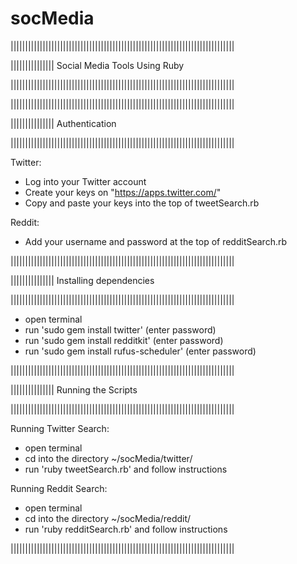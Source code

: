 # socMedia

|||||||||||||||||||||||||||||||||||||||||||||||||||||||||||||||||||||||||||||

||||||||||||||| Social Media Tools Using Ruby

|||||||||||||||||||||||||||||||||||||||||||||||||||||||||||||||||||||||||||||


|||||||||||||||||||||||||||||||||||||||||||||||||||||||||||||||||||||||||||||

||||||||||||||| Authentication

|||||||||||||||||||||||||||||||||||||||||||||||||||||||||||||||||||||||||||||

Twitter:
- Log into your Twitter account
- Create your keys on "https://apps.twitter.com/"
- Copy and paste your keys into the top of tweetSearch.rb
 
Reddit:
- Add your username and password at the top of redditSearch.rb


|||||||||||||||||||||||||||||||||||||||||||||||||||||||||||||||||||||||||||||

||||||||||||||| Installing dependencies

|||||||||||||||||||||||||||||||||||||||||||||||||||||||||||||||||||||||||||||

- open terminal
- run 'sudo gem install twitter' (enter password)
- run 'sudo gem install redditkit' (enter password)
- run 'sudo gem install rufus-scheduler' (enter password)


|||||||||||||||||||||||||||||||||||||||||||||||||||||||||||||||||||||||||||||

||||||||||||||| Running the Scripts

|||||||||||||||||||||||||||||||||||||||||||||||||||||||||||||||||||||||||||||

Running Twitter Search:
- open terminal
- cd into the directory ~/socMedia/twitter/
- run 'ruby tweetSearch.rb' and follow instructions

Running Reddit Search:
- open terminal
- cd into the directory ~/socMedia/reddit/
- run 'ruby redditSearch.rb' and follow instructions

|||||||||||||||||||||||||||||||||||||||||||||||||||||||||||||||||||||||||||||
